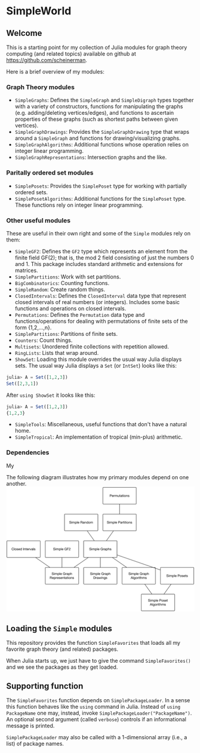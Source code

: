 # SimpleWorld

## Welcome

This is a starting point for my collection of Julia modules for
graph theory computing (and related topics) available on
github at https://github.com/scheinerman.

Here is a brief overview of my modules:

### Graph Theory modules

+ `SimpleGraphs`: Defines the `SimpleGraph` and
  `SimpleDigraph` types together with a variety of constructors,
  functions for manipulating the graphs (e.g. adding/deleting
  vertices/edges), and functions to ascertain properties of these
  graphs (such as shortest paths between given vertices).
+ `SimpleGraphDrawings`: Provides the `SimpleGraphDrawing` type that
  wraps around a `SimpleGraph` and functions for drawing/visualizing
  graphs.
+ `SimpleGraphAlgorithms`: Additional functions whose operation relies
  on integer linear programming.
+ `SimpleGraphRepresentations`: Intersection graphs and the like.

### Paritally ordered set modules

+ `SimplePosets`: Provides the `SimplePoset` type for working with
  partially ordered sets.
+ `SimplePosetAlgorithms`: Additional functions for the `SimplePoset`
  type. These functions rely on integer linear programming.

### Other useful modules

These are useful in their own right and some of the `Simple`
modules rely on them:
+ `SimpleGF2`: Defines the `GF2` type which represents an element
from the finite field GF(2); that is, the mod 2 field consisting
of just the numbers 0 and 1. This package includes standard
arithmetic and extensions for matrices.
+ `SimplePartitions`: Work with set partitions.
+ `BigCombinatorics`: Counting functions.
+ `SimpleRandom`: Create random things.
+ `ClosedIntervals`: Defines the `ClosedInterval` data type
that represent closed intervals of real numbers (or integers).
Includes some basic functions and operations on closed intervals.
+ `Permutations`: Defines the `Permutation` data type and
functions/operations for dealing with permutations of
finite sets of the form {1,2,...,n}.
+ `SimplePartitions`: Partitions of finite sets.
+ `Counters`: Count things.
+ `Multisets`: Unordered finite collections with repetition allowed.
+ `RingLists`: Lists that wrap around.
+ `ShowSet`: Loading this module overrides the usual way Julia
displays sets. The usual way Julia displays a `Set` (or `IntSet`)
looks like this:
```julia
julia> A = Set([1,2,3])
Set([2,3,1])
```
After `using ShowSet` it looks like this:
```julia
julia> A = Set([1,2,3])
{1,2,3}
```
+ `SimpleTools`: Miscellaneous, useful functions that don't have
a natural home.
+ `SimpleTropical`: An implementation of tropical (min-plus) arithmetic.

### Dependencies

My

The following diagram illustrates how my primary modules depend on one another.
![Dependencies for my modules](SimpleWorldDependencies.png)


## Loading the `Simple` modules


This repository provides the function `SimpleFavorites` that loads
all my favorite graph theory (and related) packages.

When Julia starts up, we just have to give the command `SimpleFavorites()`
and we see the packages as they get loaded.



## Supporting function

The `SimpleFavorites` function depends on `SimplePackageLoader`. In a sense
this function behaves like the `using` command in Julia. Instead of
`using PackageName` one may, instead, invoke
`SimplePackageLoader("PackageName")`. An optional second argument
(called `verbose`) controls if an informational message is printed.

`SimplePackageLoader` may also be called with a 1-dimensional array
(i.e., a list) of package names.
